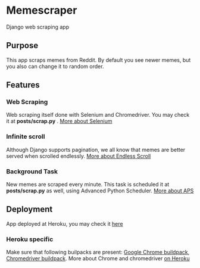 # Memescraper 
Django web scraping app

## Purpose
This app scraps memes from Reddit. By default you see newer memes, but you also can change it to random order.

## Features
### Web Scraping
Web scraping itself done with Selenium and Chromedriver. You may check it at **posts/scrap.py** .
[More about Selenium](https://selenium-python.readthedocs.io/) 
### Infinite scroll 
Although Django supports pagination, we all know that memes are better served when scrolled endlessly. 
[More about Endless Scroll](https://dev.to/coderasha/infinite-scroll-with-django-d0a)
### Background Task
New memes are scraped every minute. This task is scheduled it at **posts/scrap.py** as well, using Advanced Python Scheduler. [More about APS](https://medium.com/@kevin.michael.horan/scheduling-tasks-in-django-with-the-advanced-python-scheduler-663f17e868e6)

## Deployment 
App deployed at Heroku, you may check it [here](https://memescraper.herokuapp.com/)
### Heroku specific
Make sure that following builpacks are present:
[Google Chrome buildpack](https://github.com/heroku/heroku-buildpack-google-chrome),
[Chromedriver buildpack](https://github.com/heroku/heroku-buildpack-chromedriver).
More about Chrome and chromedriver [on Heroku](https://www.youtube.com/watch?v=Ven-pqwk3ec&feature=youtu.be)
